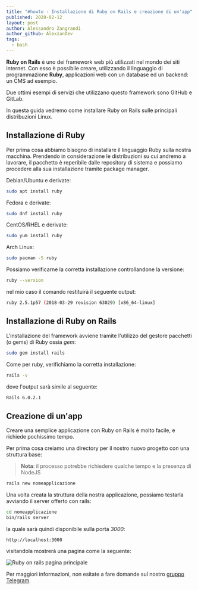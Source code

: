 ```yaml
---
title: "#howto - Installazione di Ruby on Rails e creazione di un'app"
published: 2020-02-12
layout: post
author: Alessandro Zangrandi
author_github: AlexzanDev
tags:
  - bash
---
```

**Ruby on Rails** è uno dei framework web più utilizzati nel mondo dei siti internet. Con esso è possibile creare, utilizzando il linguaggio di programmazione **Ruby**, applicazioni web con un database ed un backend: un CMS ad esempio. 

Due ottimi esempi di servizi che utilizzano questo framework sono GitHub e GitLab.

In questa guida vedremo come installare Ruby on Rails sulle principali distribuzioni Linux.

## Installazione di Ruby

Per prima cosa abbiamo bisogno di installare il linguaggio Ruby sulla nostra macchina. Prendendo in considerazione le distribuzioni su cui andremo a lavorare, il pacchetto è reperibile dalle repository di sistema e possiamo procedere alla sua installazione tramite package manager.

Debian/Ubuntu e derivate:

```bash
sudo apt install ruby
```

Fedora e derivate:

```bash
sudo dnf install ruby
```

CentOS/RHEL e derivate:

```bash
sudo yum install ruby
```

Arch Linux:

```bash
sudo pacman -S ruby
```

Possiamo verificarne la corretta installazione controllandone la versione:

```bash
ruby --version
```
nel mio caso il comando restituirà il seguente output:

```bash
ruby 2.5.1p57 (2018-03-29 revision 63029) [x86_64-linux]
```

## Installazione di Ruby on Rails

L'installazione del framework avviene tramite l'utilizzo del gestore pacchetti (o gems) di Ruby ossia *gem*:

```bash
sudo gem install rails
```

Come per ruby, verifichiamo la corretta installazione:

```bash
rails -v
```

dove l'output sarà simile al seguente:

```bash
Rails 6.0.2.1
```

## Creazione di un'app

Creare una semplice applicazione con Ruby on Rails è molto facile, e richiede pochissimo tempo.

Per prima cosa creiamo una directory per il nostro nuovo progetto con una struttura base:

> **Nota**: il processo potrebbe richiedere qualche tempo e la presenza di NodeJS

```bash
rails new nomeapplicazione
```

Una volta creata la struttura della nostra applicazione, possiamo testarla avviando il server offerto con rails:

```bash
cd nomeapplicazione
bin/rails server
```

la quale sarà quindi disponibile sulla porta *3000*:

```
http://localhost:3000
```

visitandola mostrerà una pagina come la seguente:

![Ruby on rails pagina principale](storage/ruby-on-rails-main-page.jpg)

Per maggiori informazioni, non esitate a fare domande sul nostro <a href="https://t.me/linuxpeople">gruppo Telegram</a>.